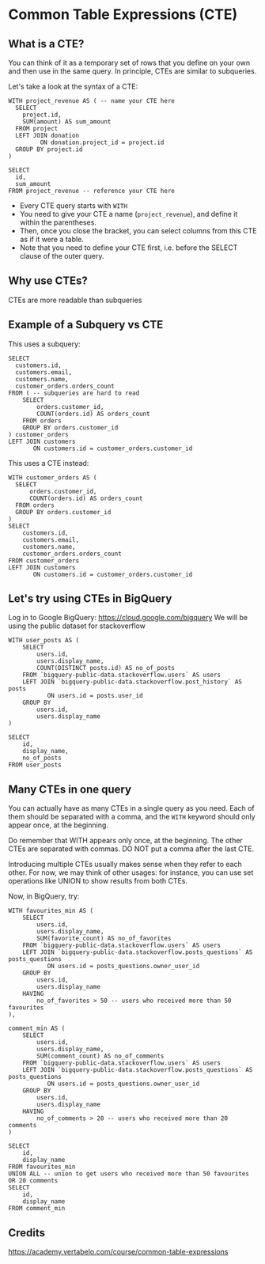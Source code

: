 # Common Table Expressions (CTE)

## What is a CTE?
You can think of it as a temporary set of rows that you define on your own and then use in the same query. In principle, CTEs are similar to subqueries.

Let's take a look at the syntax of a CTE:
```
WITH project_revenue AS ( -- name your CTE here
  SELECT
    project.id,
    SUM(amount) AS sum_amount
  FROM project 
  LEFT JOIN donation 
         ON donation.project_id = project.id
  GROUP BY project.id
)

SELECT
  id,
  sum_amount
FROM project_revenue -- reference your CTE here
```
- Every CTE query starts with `WITH`
- You need to give your CTE a name (`project_revenue`), and define it within the parentheses. 
- Then, once you close the bracket, you can select columns from this CTE as if it were a table.
- Note that you need to define your CTE first, i.e. before the SELECT clause of the outer query.

## Why use CTEs?
CTEs are more readable than subqueries

## Example of a Subquery vs CTE

This uses a subquery:
```
SELECT
  customers.id,
  customers.email,
  customers.name,
  customer_orders.orders_count
FROM ( -- subqueries are hard to read
    SELECT
        orders.customer_id,
        COUNT(orders.id) AS orders_count
    FROM orders
    GROUP BY orders.customer_id
) customer_orders
LEFT JOIN customers
       ON customers.id = customer_orders.customer_id
```

This uses a CTE instead:
```
WITH customer_orders AS (
  SELECT
      orders.customer_id,
      COUNT(orders.id) AS orders_count
  FROM orders
  GROUP BY orders.customer_id
)
SELECT
    customers.id,
    customers.email,
    customers.name,
    customer_orders.orders_count
FROM customer_orders
LEFT JOIN customers
       ON customers.id = customer_orders.customer_id
```

## Let's try using CTEs in BigQuery
Log in to Google BigQuery: https://cloud.google.com/bigquery
We will be using the public dataset for stackoverflow

```
WITH user_posts AS (
    SELECT
        users.id,
        users.display_name,
        COUNT(DISTINCT posts.id) AS no_of_posts
    FROM `bigquery-public-data.stackoverflow.users` AS users
    LEFT JOIN `bigquery-public-data.stackoverflow.post_history` AS posts
           ON users.id = posts.user_id
    GROUP BY
        users.id,
        users.display_name
)

SELECT
    id,
    display_name,
    no_of_posts
FROM user_posts
```

## Many CTEs in one query
You can actually have as many CTEs in a single query as you need. Each of them should be separated with a comma, and the `WITH` keyword should only appear once, at the beginning.

Do remember that WITH appears only once, at the beginning. The other CTEs are separated with commas. DO NOT put a comma after the last CTE.

Introducing multiple CTEs usually makes sense when they refer to each other. For now, we may think of other usages: for instance, you can use set operations like UNION to show results from both CTEs.

Now, in BigQuery, try:
```
WITH favourites_min AS (
    SELECT
        users.id,
        users.display_name,
        SUM(favorite_count) AS no_of_favorites
    FROM `bigquery-public-data.stackoverflow.users` AS users
    LEFT JOIN `bigquery-public-data.stackoverflow.posts_questions` AS posts_questions
           ON users.id = posts_questions.owner_user_id
    GROUP BY
        users.id,
        users.display_name
    HAVING
        no_of_favorites > 50 -- users who received more than 50 favourites
),

comment_min AS (
    SELECT
        users.id,
        users.display_name,
        SUM(comment_count) AS no_of_comments
    FROM `bigquery-public-data.stackoverflow.users` AS users
    LEFT JOIN `bigquery-public-data.stackoverflow.posts_questions` AS posts_questions
           ON users.id = posts_questions.owner_user_id
    GROUP BY
        users.id,
        users.display_name
    HAVING
        no_of_comments > 20 -- users who received more than 20 comments
)

SELECT
    id,
    display_name
FROM favourites_min
UNION ALL -- union to get users who received more than 50 favourites OR 20 comments
SELECT
    id,
    display_name
FROM comment_min
```

## Credits
https://academy.vertabelo.com/course/common-table-expressions
